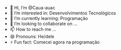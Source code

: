 - 👋 Hi, I’m @Caua-auac
- 👀 I’m interested in: Desenvolvimentos Tecnológicos
- 🌱 I’m currently learning: Programação
- 💞️ I’m looking to collaborate on ...
- 📫 How to reach me ...
- 😄 Pronouns: He/dele
- ⚡ Fun fact: Comecei agora na programação

<!---
Caua-auac/Caua-auac is a ✨ special ✨ repository because its `README.md` (this file) appears on your GitHub profile.
You can click the Preview link to take a look at your changes.
--->
